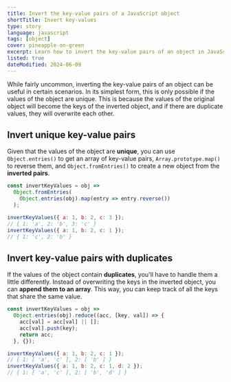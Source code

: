 ```yaml
---
title: Invert the key-value pairs of a JavaScript object
shortTitle: Invert key-values
type: story
language: javascript
tags: [object]
cover: pineapple-on-green
excerpt: Learn how to invert the key-value pairs of an object in JavaScript.
listed: true
dateModified: 2024-06-09
---
```


While fairly uncommon, inverting the key-value pairs of an object can be useful in certain scenarios. In its simplest form, this is only possible if the values of the object are unique. This is because the values of the original object will become the keys of the inverted object, and if there are duplicate values, they will overwrite each other.

## Invert unique key-value pairs

Given that the values of the object are **unique**, you can use `Object.entries()` to get an array of key-value pairs, `Array.prototype.map()` to reverse them, and `Object.fromEntries()` to create a new object from the **inverted pairs**.

```js
const invertKeyValues = obj =>
  Object.fromEntries(
    Object.entries(obj).map(entry => entry.reverse())
  );

invertKeyValues({ a: 1, b: 2, c: 3 });
// { 1: 'a', 2: 'b', 3: 'c' }
invertKeyValues({ a: 1, b: 2, c: 1 });
// { 1: 'c', 2: 'b' }
```

## Invert key-value pairs with duplicates

If the values of the object contain **duplicates**, you'll have to handle them a little differently. Instead of overwriting the keys in the inverted object, you can **append them to an array**. This way, you can keep track of all the keys that share the same value.

```js
const invertKeyValues = obj =>
  Object.entries(obj).reduce((acc, [key, val]) => {
    acc[val] = acc[val] || [];
    acc[val].push(key);
    return acc;
  }, {});

invertKeyValues({ a: 1, b: 2, c: 1 });
// { 1: [ 'a', 'c' ], 2: [ 'b' ] }
invertKeyValues({ a: 1, b: 2, c: 1, d: 2 });
// { 1: [ 'a', 'c' ], 2: [ 'b', 'd' ] }
```
